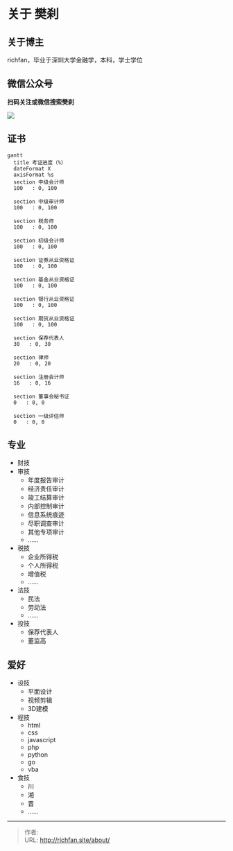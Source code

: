 # 关于 樊刹


## 关于博主

richfan，毕业于深圳大学金融学，本科，学士学位

## 微信公众号

**扫码关注或微信搜索樊刹**

![](https://img.richfan.site/qrcode_for_gh_fe55a8f54fd3_258.jpg)

## 证书

```mermaid
gantt
  title 考证进度（%）
  dateFormat X
  axisFormat %s
  section 中级会计师
  100   : 0, 100

  section 中级审计师
  100   : 0, 100

  section 税务师
  100   : 0, 100

  section 初级会计师
  100   : 0, 100

  section 证券从业资格证
  100   : 0, 100

  section 基金从业资格证
  100   : 0, 100

  section 银行从业资格证
  100   : 0, 100

  section 期货从业资格证
  100   : 0, 100

  section 保荐代表人
  30   : 0, 30

  section 律师
  20   : 0, 20

  section 注册会计师
  16   : 0, 16

  section 董事会秘书证
  0   : 0, 0

  section 一级评估师
  0   : 0, 0
```

## 专业

- 财技
- 审技
  - 年度报告审计
  - 经济责任审计
  - 竣工结算审计
  - 内部控制审计
  - 信息系统痕迹
  - 尽职调查审计
  - 其他专项审计
  - ……
- 税技
  - 企业所得税
  - 个人所得税
  - 增值税
  - ……
- 法技
  - 民法
  - 劳动法
  - ……
- 投技
  - 保荐代表人
  - 董监高

## 爱好

- 设技
  - 平面设计
  - 视频剪辑
  - 3D建模
- 程技
  - html
  - css
  - javascript
  - php
  - python
  - go
  - vba
- 食技
  - 川
  - 湘
  - 晋
  - ……

---

> 作者:   
> URL: http://richfan.site/about/  

